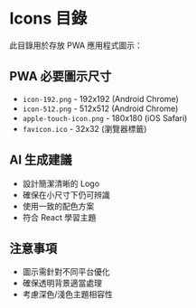# Icons 目錄

此目錄用於存放 PWA 應用程式圖示：

## PWA 必要圖示尺寸
- `icon-192.png` - 192x192 (Android Chrome)
- `icon-512.png` - 512x512 (Android Chrome)
- `apple-touch-icon.png` - 180x180 (iOS Safari)
- `favicon.ico` - 32x32 (瀏覽器標籤)

## AI 生成建議
- 設計簡潔清晰的 Logo
- 確保在小尺寸下仍可辨識
- 使用一致的配色方案
- 符合 React 學習主題

## 注意事項
- 圖示需針對不同平台優化
- 確保透明背景適當處理
- 考慮深色/淺色主題相容性